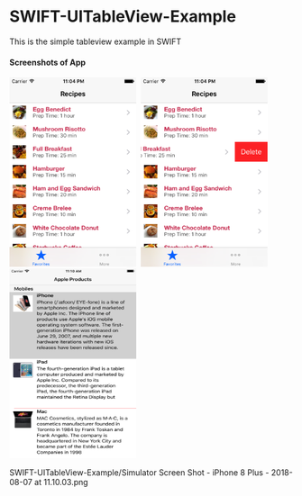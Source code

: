 # SWIFT-UITableView-Example
This is the simple tableview example in SWIFT 


#### Screenshots of App
<img src="https://github.com/arslanbilal/Swift-TableView-Example/raw/master/Screen%20Captures/img1.png" height="337" width="225">&nbsp;
<img src="https://github.com/arslanbilal/Swift-TableView-Example/raw/master/Screen%20Captures/img2.png" height="337" width="225">&nbsp;
<img src="https://github.com/sureshmaidaragi1919/SWIFT-UITableView-Example/blob/master/Simulator%20Screen%20Shot%20-%20iPhone%208%20Plus%20-%202018-08-07%20at%2011.10.03.png" height="337" width="225"><br>

SWIFT-UITableView-Example/Simulator Screen Shot - iPhone 8 Plus - 2018-08-07 at 11.10.03.png
